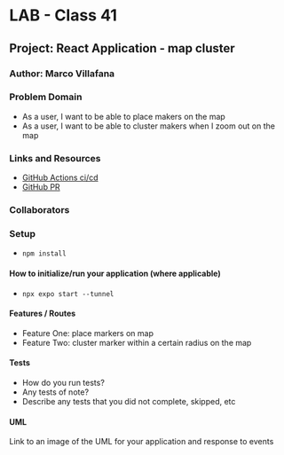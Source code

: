 # LAB - Class 41

## Project: React Application - map cluster

### Author: Marco Villafana

### Problem Domain  

+ As a user, I want to be able to place makers on the map
+ As a user, I want to be able to cluster makers when I zoom out on the map 

### Links and Resources

- [GitHub Actions ci/cd](https://github.com/villafanam/401d51-class-41/pull/1) 
- [GitHub PR](https://github.com/villafanam/401d51-class-41/pull/3) 
<!-- - [Code SandBox]
  + [Lab 41]() -->

### Collaborators

### Setup

- `npm install`

#### How to initialize/run your application (where applicable)

- `npx expo start --tunnel`

#### Features / Routes

- Feature One: place markers on map
- Feature Two: cluster marker within a certain radius on the map

#### Tests

- How do you run tests?
- Any tests of note?
- Describe any tests that you did not complete, skipped, etc

#### UML

Link to an image of the UML for your application and response to events

